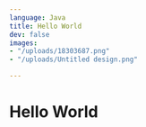 ```yaml
---
language: Java
title: Hello World
dev: false
images:
- "/uploads/18303687.png"
- "/uploads/Untitled design.png"

---
```

# Hello World